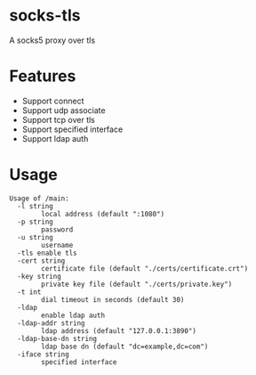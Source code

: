 # socks-tls

A socks5 proxy over tls

# Features
* Support connect
* Support udp associate
* Support tcp over tls
* Support specified interface
* Support ldap auth

# Usage
```
Usage of /main:
  -l string
        local address (default ":1080")
  -p string
        password
  -u string
        username
  -tls enable tls
  -cert string
        certificate file (default "./certs/certificate.crt")
  -key string
        private key file (default "./certs/private.key")
  -t int
        dial timeout in seconds (default 30)
  -ldap
        enable ldap auth
  -ldap-addr string
        ldap address (default "127.0.0.1:3890")
  -ldap-base-dn string
        ldap base dn (default "dc=example,dc=com")
  -iface string
        specified interface
```



